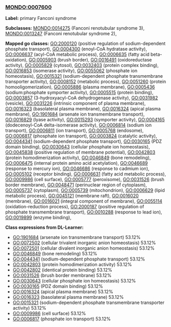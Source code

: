 
### [MONDO:0007600](http://purl.obolibrary.org/obo/MONDO_0007600)
**Label:** primary Fanconi syndrome

**Subclasses:** [MONDO:0014275](http://purl.obolibrary.org/obo/MONDO_0014275) (Fanconi renotubular syndrome 3), [MONDO:0013247](http://purl.obolibrary.org/obo/MONDO_0013247) (Fanconi renotubular syndrome 2), 

**Mapped go classes:** [GO:2000120](http://purl.obolibrary.org/obo/GO_2000120) (positive regulation of sodium-dependent phosphate transport), [GO:0004300](http://purl.obolibrary.org/obo/GO_0004300) (enoyl-CoA hydratase activity), [GO:0006637](http://purl.obolibrary.org/obo/GO_0006637) (acyl-CoA metabolic process), [GO:0006635](http://purl.obolibrary.org/obo/GO_0006635) (fatty acid beta-oxidation), [GO:0005903](http://purl.obolibrary.org/obo/GO_0005903) (brush border), [GO:0016491](http://purl.obolibrary.org/obo/GO_0016491) (oxidoreductase activity), [GO:0005829](http://purl.obolibrary.org/obo/GO_0005829) (cytosol), [GO:0032403](http://purl.obolibrary.org/obo/GO_0032403) (protein complex binding), [GO:0016853](http://purl.obolibrary.org/obo/GO_0016853) (isomerase activity), [GO:0055062](http://purl.obolibrary.org/obo/GO_0055062) (phosphate ion homeostasis), [GO:0015321](http://purl.obolibrary.org/obo/GO_0015321) (sodium-dependent phosphate transmembrane transporter activity), [GO:0008152](http://purl.obolibrary.org/obo/GO_0008152) (metabolic process), [GO:0051260](http://purl.obolibrary.org/obo/GO_0051260) (protein homooligomerization), [GO:0005886](http://purl.obolibrary.org/obo/GO_0005886) (plasma membrane), [GO:0005436](http://purl.obolibrary.org/obo/GO_0005436) (sodium:phosphate symporter activity), [GO:0005515](http://purl.obolibrary.org/obo/GO_0005515) (protein binding), [GO:0003857](http://purl.obolibrary.org/obo/GO_0003857) (3-hydroxyacyl-CoA dehydrogenase activity), [GO:0031982](http://purl.obolibrary.org/obo/GO_0031982) (vesicle), [GO:0031226](http://purl.obolibrary.org/obo/GO_0031226) (intrinsic component of plasma membrane), [GO:0016323](http://purl.obolibrary.org/obo/GO_0016323) (basolateral plasma membrane), [GO:0016324](http://purl.obolibrary.org/obo/GO_0016324) (apical plasma membrane), [GO:1901684](http://purl.obolibrary.org/obo/GO_1901684) (arsenate ion transmembrane transport), [GO:0016829](http://purl.obolibrary.org/obo/GO_0016829) (lyase activity), [GO:0015293](http://purl.obolibrary.org/obo/GO_0015293) (symporter activity), [GO:0004165](http://purl.obolibrary.org/obo/GO_0004165) (dodecenoyl-CoA delta-isomerase activity), [GO:0006814](http://purl.obolibrary.org/obo/GO_0006814) (sodium ion transport), [GO:0006811](http://purl.obolibrary.org/obo/GO_0006811) (ion transport), [GO:0005768](http://purl.obolibrary.org/obo/GO_0005768) (endosome), [GO:0006817](http://purl.obolibrary.org/obo/GO_0006817) (phosphate ion transport), [GO:0003824](http://purl.obolibrary.org/obo/GO_0003824) (catalytic activity), [GO:0044341](http://purl.obolibrary.org/obo/GO_0044341) (sodium-dependent phosphate transport), [GO:0030165](http://purl.obolibrary.org/obo/GO_0030165) (PDZ domain binding), [GO:0030643](http://purl.obolibrary.org/obo/GO_0030643) (cellular phosphate ion homeostasis), [GO:0045838](http://purl.obolibrary.org/obo/GO_0045838) (positive regulation of membrane potential), [GO:0042803](http://purl.obolibrary.org/obo/GO_0042803) (protein homodimerization activity), [GO:0046849](http://purl.obolibrary.org/obo/GO_0046849) (bone remodeling), [GO:0006475](http://purl.obolibrary.org/obo/GO_0006475) (internal protein amino acid acetylation), [GO:0046689](http://purl.obolibrary.org/obo/GO_0046689) (response to mercury ion), [GO:0046686](http://purl.obolibrary.org/obo/GO_0046686) (response to cadmium ion), [GO:0005102](http://purl.obolibrary.org/obo/GO_0005102) (receptor binding), [GO:0006631](http://purl.obolibrary.org/obo/GO_0006631) (fatty acid metabolic process), [GO:0009986](http://purl.obolibrary.org/obo/GO_0009986) (cell surface), [GO:0005777](http://purl.obolibrary.org/obo/GO_0005777) (peroxisome), [GO:0031526](http://purl.obolibrary.org/obo/GO_0031526) (brush border membrane), [GO:0048471](http://purl.obolibrary.org/obo/GO_0048471) (perinuclear region of cytoplasm), [GO:0005737](http://purl.obolibrary.org/obo/GO_0005737) (cytoplasm), [GO:0005739](http://purl.obolibrary.org/obo/GO_0005739) (mitochondrion), [GO:0006629](http://purl.obolibrary.org/obo/GO_0006629) (lipid metabolic process), [GO:0045121](http://purl.obolibrary.org/obo/GO_0045121) (membrane raft), [GO:0016020](http://purl.obolibrary.org/obo/GO_0016020) (membrane), [GO:0016021](http://purl.obolibrary.org/obo/GO_0016021) (integral component of membrane), [GO:0055114](http://purl.obolibrary.org/obo/GO_0055114) (oxidation-reduction process), [GO:2000187](http://purl.obolibrary.org/obo/GO_2000187) (positive regulation of phosphate transmembrane transport), [GO:0010288](http://purl.obolibrary.org/obo/GO_0010288) (response to lead ion), [GO:0019899](http://purl.obolibrary.org/obo/GO_0019899) (enzyme binding), 

**Class expressions from DL-Learner:**

- [GO:1901684](http://purl.obolibrary.org/obo/GO_1901684) (arsenate ion transmembrane transport) 53.12%
- [GO:0072502](http://purl.obolibrary.org/obo/GO_0072502) (cellular trivalent inorganic anion homeostasis) 53.12%
- [GO:0072501](http://purl.obolibrary.org/obo/GO_0072501) (cellular divalent inorganic anion homeostasis) 53.12%
- [GO:0046849](http://purl.obolibrary.org/obo/GO_0046849) (bone remodeling) 53.12%
- [GO:0044341](http://purl.obolibrary.org/obo/GO_0044341) (sodium-dependent phosphate transport) 53.12%
- [GO:0042803](http://purl.obolibrary.org/obo/GO_0042803) (protein homodimerization activity) 53.12%
- [GO:0042802](http://purl.obolibrary.org/obo/GO_0042802) (identical protein binding) 53.12%
- [GO:0031526](http://purl.obolibrary.org/obo/GO_0031526) (brush border membrane) 53.12%
- [GO:0030643](http://purl.obolibrary.org/obo/GO_0030643) (cellular phosphate ion homeostasis) 53.12%
- [GO:0030165](http://purl.obolibrary.org/obo/GO_0030165) (PDZ domain binding) 53.12%
- [GO:0016324](http://purl.obolibrary.org/obo/GO_0016324) (apical plasma membrane) 53.12%
- [GO:0016323](http://purl.obolibrary.org/obo/GO_0016323) (basolateral plasma membrane) 53.12%
- [GO:0015321](http://purl.obolibrary.org/obo/GO_0015321) (sodium-dependent phosphate transmembrane transporter activity) 53.12%
- [GO:0009986](http://purl.obolibrary.org/obo/GO_0009986) (cell surface) 53.12%
- [GO:0006817](http://purl.obolibrary.org/obo/GO_0006817) (phosphate ion transport) 53.12%


